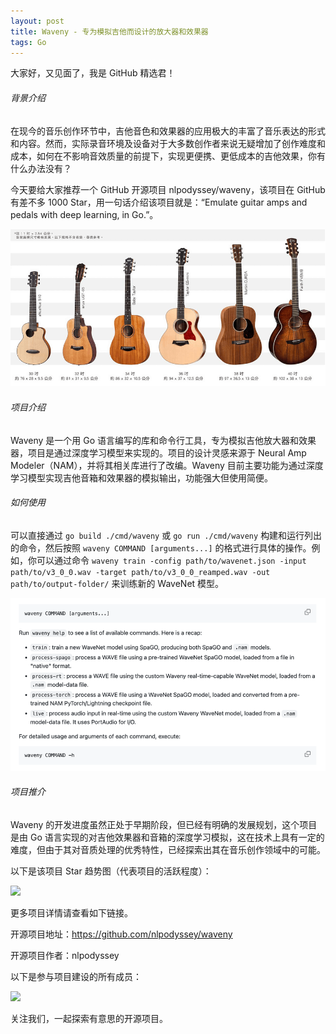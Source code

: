 ```yaml
---
layout: post
title: Waveny - 专为模拟吉他而设计的放大器和效果器
tags: Go
---
```


大家好，又见面了，我是 GitHub 精选君！

###### 背景介绍

在现今的音乐创作环节中，吉他音色和效果器的应用极大的丰富了音乐表达的形式和内容。然而，实际录音环境及设备对于大多数创作者来说无疑增加了创作难度和成本，如何在不影响音效质量的前提下，实现更便携、更低成本的吉他效果，你有什么办法没有？

今天要给大家推荐一个 GitHub 开源项目 nlpodyssey/waveny，该项目在 GitHub 有差不多 1000 Star，用一句话介绍该项目就是：“Emulate guitar amps and pedals with deep learning, in Go.”。

![](https://raw.githubusercontent.com/ZhuPeng/pic/master/images/compress_image-20231217221507606.png)

###### 项目介绍

Waveny 是一个用 Go 语言编写的库和命令行工具，专为模拟吉他放大器和效果器，项目是通过深度学习模型来实现的。项目的设计灵感来源于 Neural Amp Modeler（NAM），并将其相关库进行了改编。Waveny 目前主要功能为通过深度学习模型实现吉他音箱和效果器的模拟输出，功能强大但使用简便。

###### 如何使用

可以直接通过 `go build ./cmd/waveny` 或 `go run ./cmd/waveny` 构建和运行列出的命令，然后按照 `waveny COMMAND [arguments...]` 的格式进行具体的操作。例如，你可以通过命令 `waveny train -config path/to/wavenet.json -input path/to/v3_0_0.wav -target path/to/v3_0_0_reamped.wav -out path/to/output-folder/` 来训练新的 WaveNet 模型。

![](https://raw.githubusercontent.com/ZhuPeng/pic/master/images/compress_image-20231217221738744.png)

###### 项目推介

Waveny 的开发进度虽然正处于早期阶段，但已经有明确的发展规划，这个项目是由 Go 语言实现的对吉他效果器和音箱的深度学习模拟，这在技术上具有一定的难度，但由于其对音质处理的优秀特性，已经探索出其在音乐创作领域中的可能。


以下是该项目 Star 趋势图（代表项目的活跃程度）：

![](https://api.star-history.com/svg?repos=nlpodyssey/waveny&type=Timeline)

更多项目详情请查看如下链接。

开源项目地址：https://github.com/nlpodyssey/waveny 

开源项目作者：nlpodyssey

以下是参与项目建设的所有成员：

![](https://contrib.rocks/image?repo=nlpodyssey/waveny)

关注我们，一起探索有意思的开源项目。

